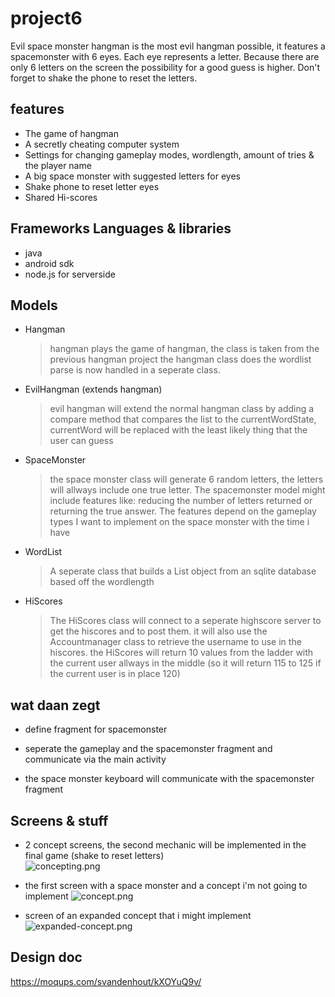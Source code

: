 project6
========

Evil space monster hangman is the most evil hangman possible, it features a spacemonster with 6 eyes. 
Each eye represents a letter. Because there are only 6 letters on the screen the possibility for a good guess
is higher. Don't forget to shake the phone to reset the letters.

features
--------

- The game of hangman
- A secretly cheating computer system
- Settings for changing gameplay modes, wordlength, amount of tries & the player name
- A big space monster with suggested letters for eyes
- Shake phone to reset letter eyes
- Shared Hi-scores

Frameworks Languages & libraries
--------------------------------

- java
- android sdk
- node.js for serverside

Models
------

- Hangman
    > hangman plays the game of hangman, the class is taken from the previous hangman project
    > the hangman class does the wordlist parse is now handled in a seperate class.

- EvilHangman (extends hangman)
    > evil hangman will extend the normal hangman class by adding a compare method that compares
    > the list to the currentWordState, currentWord will be replaced with the least likely thing
    > that the user can guess

- SpaceMonster
    > the space monster class will generate 6 random letters, the letters will allways include
    > one true letter. 
    > The spacemonster model might include features like: 
    > reducing the number of letters returned or returning the true answer. The features depend 
    > on the gameplay types I want to implement on the space monster with the time i have

   
- WordList
    > A seperate class that builds a List object from an sqlite database based off the wordlength

- HiScores
    > The HiScores class will connect to a seperate highscore server to get the hiscores and to
    > post them. it will also use the Accountmanager class to retrieve the username to use in
    > the hiscores.
    > the HiScores will return 10 values from the ladder with the current user allways in the
    > middle (so it will return 115 to 125 if the current user is in place 120)

wat daan zegt
-------------

- define fragment for spacemonster
- seperate the gameplay and the spacemonster fragment and communicate via the main activity

- the space monster keyboard will communicate with the spacemonster fragment


Screens & stuff
---------------

-   2 concept screens, the second mechanic will be implemented in the final game
    (shake to reset letters)  
![concepting.png](/doc/esmh-concepting.png)

- the first screen with a space monster and a concept i'm not going to implement
![concept.png](/doc/esmh-concept.png)

- screen of an expanded concept that i might implement
![expanded-concept.png](/doc/esmh-expanded.png)

Design doc
----------

https://moqups.com/svandenhout/kXOYuQ9v/
